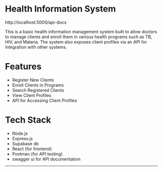 # Health Information System
http://localhost:5000/api-docs

This is a basic health information management system built to allow doctors to manage clients and enroll them in various health programs such as TB, HIV, and Malaria. The system also exposes client profiles via an API for integration with other systems.

# Features

- Register New Clients
- Enroll Clients in Programs
- Search Registered Clients
- View Client Profiles
- API for Accessing Client Profiles

# Tech Stack

- Node.js
- Express.js
- Supabase db
- React (for frontend)
- Postman (for API testing)
- swagger ui for API documentation
---
